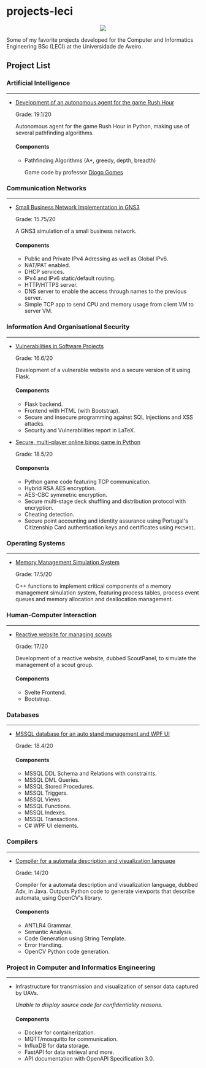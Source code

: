 # projects-leci

<p align="center">
     <img src=https://i.imgur.com/Qfy0aLj.png)>
</p>

Some of my favorite projects developed for the Computer and Informatics Engineering BSc (LECI) at the Universidade de Aveiro.

## Project List

### Artificial Intelligence

<hr>

- [Development of an autonomous agent for the game Rush Hour](https://github.com/marco-almeida/projects-leci/tree/main/Rush%20Hour)

     Grade: 19.1/20

     Autonomous agent for the game Rush Hour in Python, making use of several pathfinding algorithms.

     #### Components

     - Pathfinding Algorithms (A*, greedy, depth, breadth)

          Game code by professor [Diogo Gomes](https://github.com/dgomes)

### Communication Networks

<hr>

- [Small Business Network Implementation in GNS3](https://github.com/marco-almeida/projects-leci/tree/main/Small%20Business%20Network%20Implementation)

     Grade: 15.75/20

     A GNS3 simulation of a small business network.

     #### Components

     - Public and Private IPv4 Adressing as well as Global IPv6.
     - NAT/PAT enabled.
     - DHCP services.
     - IPv4 and IPv6 static/default routing.
     - HTTP/HTTPS server.
     - DNS server to enable the access through names to the previous server.
     - Simple TCP app to send CPU and memory usage from client VM to server VM.

### Information And Organisational Security

<hr>

- [Vulnerabilities in Software Projects](https://github.com/marco-almeida/projects-leci/tree/main/Vulnerabilities%20in%20Software%20Projects)

     Grade: 16.6/20

     Development of a vulnerable website and a secure version of it using Flask.

     #### Components

     - Flask backend.
     - Frontend with HTML (with Bootstrap).
     - Secure and insecure programming against SQL Injections and XSS attacks.
     - Security and Vulnerabilities report in LaTeX.

- [Secure, multi-player online bingo game in Python](https://github.com/marco-almeida/projects-leci/tree/main/Bingo)

     Grade: 18.5/20

     #### Components

     - Python game code featuring TCP communication.
     - Hybrid RSA AES encryption.
     - AES-CBC symmetric encryption.
     - Secure multi-stage deck shuffling and distribution protocol with encryption.
     - Cheating detection.
     - Secure point accounting and identity assurance using Portugal's Citizenship Card authentication keys and certificates using `PKCS#11`.

### Operating Systems

<hr>

- [Memory Management Simulation System](https://github.com/marco-almeida/projects-leci/tree/main/somm22)

     Grade: 17.5/20

     C++ functions to implement critical components of a memory management simulation system, featuring process tables, process event queues and memory allocation and deallocation management.

### Human-Computer Interaction

<hr>

- [Reactive website for managing scouts](https://github.com/marco-almeida/projects-leci/tree/main/ScoutPanel)

     Grade: 17/20

     Development of a reactive website, dubbed ScoutPanel, to simulate the management of a scout group.

     #### Components

     - Svelte Frontend.
     - Bootstrap.

### Databases

<hr>

- [MSSQL database for an auto stand management and WPF UI](https://github.com/marco-almeida/projects-leci/tree/main/Stand%20Auto)

     Grade: 18.4/20

     #### Components

     - MSSQL DDL Schema and Relations with constraints.
     - MSSQL DML Queries.
     - MSSQL Stored Procedures.
     - MSSQL Triggers.
     - MSSQL Views.
     - MSSQL Functions.
     - MSSQL Indexes.
     - MSSQL Transactions.
     - C# WPF UI elements.

### Compilers

<hr>

- [Compiler for a automata description and visualization language](https://github.com/marco-almeida/projects-leci/tree/main/Adv)

     Grade: 14/20

     Compiler for a automata description and visualization language, dubbed Adv, in Java.
     Outputs Python code to generate viewports that describe automata, using OpenCV's library.

     #### Components

     - ANTLR4 Grammar.
     - Semantic Analysis.
     - Code Generation using String Template.
     - Error Handling.
     - OpenCV Python code generation.

### Project in Computer and Informatics Engineering

<hr>

- Infrastructure for transmission and visualization of sensor data captured by UAVs.

     *Unable to display source code for confidentiality reasons.*

     #### Components

     - Docker for containerization.
     - MQTT/mosquitto for communication.
     - InfluxDB for data storage.
     - FastAPI for data retrieval and more.
     - API documentation with OpenAPI Specification 3.0.
